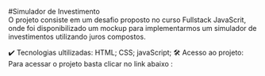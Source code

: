 #Simulador de Investimento  
O projeto consiste em um desafio proposto no curso Fullstack JavaScrit, onde foi disponibilizado um mockup para implementarmos um simulador de investimentos utilizando juros compostos.

✔️ Tecnologias ultilizadas:
HTML;
CSS;
javaScript;
🛠️ Acesso ao projeto:
Para acessar o projeto basta clicar no link abaixo : 